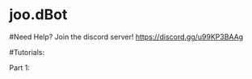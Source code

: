 # joo.dBot

#Need Help? Join the discord server!
https://discord.gg/u99KP3BAAg

#Tutorials:

Part 1: 
